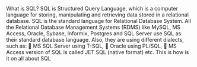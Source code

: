 What is SQL?
SQL is Structured Query Language, which is a computer language for storing, manipulating 
and retrieving data stored in a relational database.
SQL is the standard language for Relational Database System. All the Relational Database 
Management Systems (RDMS) like MySQL, MS Access, Oracle, Sybase, Informix, Postgres 
and SQL Server use SQL as their standard database language.
Also, they are using different dialects, such as:
 MS SQL Server using T-SQL,
 Oracle using PL/SQL,
 MS Access version of SQL is called JET SQL (native format) etc.
This is how is it on all about SQL
